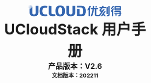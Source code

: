 <center>
<img src="../images/introduction/ustacklog.png" width="60%" height="60%" />
</center> 



<center>
<B><font size=7>UCloudStack 用户手册 </font></B>
</center>












<center>
<B><font size=5>产品版本：V2.6 </font></B>
</center>



<center>
<B><font size=4>文档版本：202211 </font></B>
</center>































